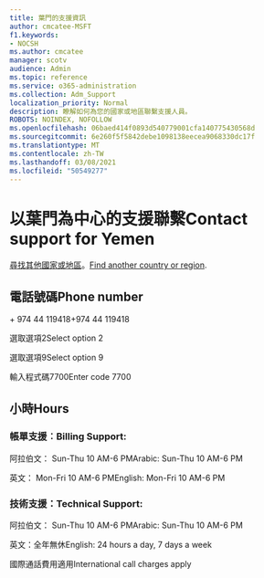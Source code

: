 ```yaml
---
title: 葉門的支援資訊
author: cmcatee-MSFT
f1.keywords:
- NOCSH
ms.author: cmcatee
manager: scotv
audience: Admin
ms.topic: reference
ms.service: o365-administration
ms.collection: Adm_Support
localization_priority: Normal
description: 瞭解如何為您的國家或地區聯繫支援人員。
ROBOTS: NOINDEX, NOFOLLOW
ms.openlocfilehash: 06baed414f0893d540779001cfa140775430568d
ms.sourcegitcommit: 6e260f5f5842debe1098138eecea9068330dc17f
ms.translationtype: MT
ms.contentlocale: zh-TW
ms.lasthandoff: 03/08/2021
ms.locfileid: "50549277"
---
```

# <a name="contact-support-for-yemen"></a><span data-ttu-id="fceeb-103">以葉門為中心的支援聯繫</span><span class="sxs-lookup"><span data-stu-id="fceeb-103">Contact support for Yemen</span></span>

<span data-ttu-id="fceeb-104">[尋找其他國家或地區](../contact-support-for-business-products.md)。</span><span class="sxs-lookup"><span data-stu-id="fceeb-104">[Find another country or region](../contact-support-for-business-products.md).</span></span>

## <a name="phone-number"></a><span data-ttu-id="fceeb-105">電話號碼</span><span class="sxs-lookup"><span data-stu-id="fceeb-105">Phone number</span></span>
<span data-ttu-id="fceeb-106">+ 974 44 119418</span><span class="sxs-lookup"><span data-stu-id="fceeb-106">+974 44 119418</span></span>

<span data-ttu-id="fceeb-107">選取選項2</span><span class="sxs-lookup"><span data-stu-id="fceeb-107">Select option 2</span></span>

<span data-ttu-id="fceeb-108">選取選項9</span><span class="sxs-lookup"><span data-stu-id="fceeb-108">Select option 9</span></span>

<span data-ttu-id="fceeb-109">輸入程式碼7700</span><span class="sxs-lookup"><span data-stu-id="fceeb-109">Enter code 7700</span></span>

## <a name="hours"></a><span data-ttu-id="fceeb-110">小時</span><span class="sxs-lookup"><span data-stu-id="fceeb-110">Hours</span></span>
### <a name="billing-support"></a><span data-ttu-id="fceeb-111">帳單支援︰</span><span class="sxs-lookup"><span data-stu-id="fceeb-111">Billing Support:</span></span>

<span data-ttu-id="fceeb-112">阿拉伯文： Sun-Thu 10 AM-6 PM</span><span class="sxs-lookup"><span data-stu-id="fceeb-112">Arabic: Sun-Thu 10 AM-6 PM</span></span>

<span data-ttu-id="fceeb-113">英文： Mon-Fri 10 AM-6 PM</span><span class="sxs-lookup"><span data-stu-id="fceeb-113">English: Mon-Fri 10 AM-6 PM</span></span>

### <a name="technical-support"></a><span data-ttu-id="fceeb-114">技術支援：</span><span class="sxs-lookup"><span data-stu-id="fceeb-114">Technical Support:</span></span>

<span data-ttu-id="fceeb-115">阿拉伯文： Sun-Thu 10 AM-6 PM</span><span class="sxs-lookup"><span data-stu-id="fceeb-115">Arabic: Sun-Thu 10 AM-6 PM</span></span>

<span data-ttu-id="fceeb-116">英文：全年無休</span><span class="sxs-lookup"><span data-stu-id="fceeb-116">English: 24 hours a day, 7 days a week</span></span>

<span data-ttu-id="fceeb-117">國際通話費用適用</span><span class="sxs-lookup"><span data-stu-id="fceeb-117">International call charges apply</span></span>
